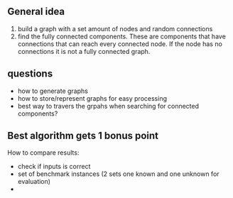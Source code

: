 ## General idea

1. build a graph with a set amount of nodes and random connections
2. find the fully connected components. These are components that have connections that can reach every connected node. If the node has no connections it is not a fully connected graph.

## questions 

* how to generate graphs
* how to store/represent graphs for easy processing
* best way to travers the grpahs when searching for connected components? 



## Best algorithm gets 1 bonus point 

How to compare results: 
* check if inputs is correct 
* set of benchmark instances (2 sets one known and one unknown for evaluation)
* 